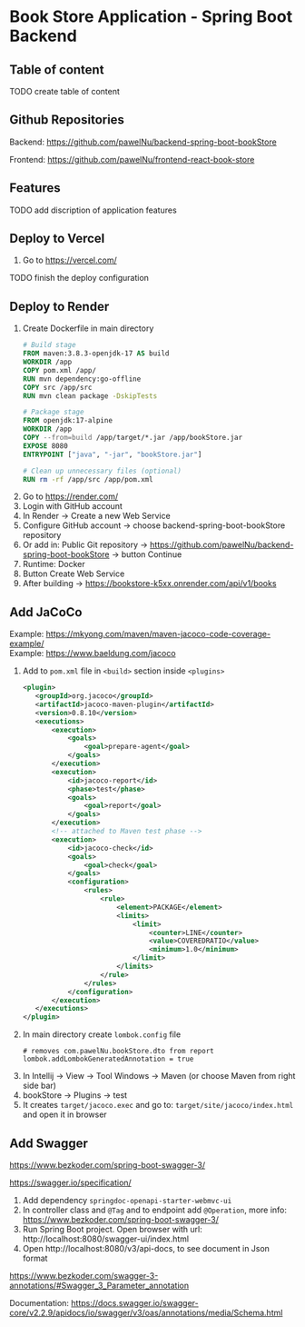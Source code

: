 # Book Store Application - Spring Boot Backend

## Table of content

TODO create table of content

[//]: # (TODO create table of content)

## Github Repositories

Backend: https://github.com/pawelNu/backend-spring-boot-bookStore

Frontend: https://github.com/pawelNu/frontend-react-book-store

## Features

TODO add discription of application features

[//]: # (TODO add discription of application features)

## Deploy to Vercel

1. Go to https://vercel.com/

TODO finish the deploy configuration

[//]: # (TODO finish the deploy configuration)

## Deploy to Render

1. Create Dockerfile in main directory
   ```dockerfile
   # Build stage
   FROM maven:3.8.3-openjdk-17 AS build
   WORKDIR /app
   COPY pom.xml /app/
   RUN mvn dependency:go-offline
   COPY src /app/src
   RUN mvn clean package -DskipTests
   
   # Package stage
   FROM openjdk:17-alpine
   WORKDIR /app
   COPY --from=build /app/target/*.jar /app/bookStore.jar
   EXPOSE 8080
   ENTRYPOINT ["java", "-jar", "bookStore.jar"]
   
   # Clean up unnecessary files (optional)
   RUN rm -rf /app/src /app/pom.xml

   ```
2. Go to https://render.com/
3. Login with GitHub account
4. In Render -> Create a new Web Service
5. Configure GitHub account -> choose backend-spring-boot-bookStore repository
6. Or add in: Public Git repository -> https://github.com/pawelNu/backend-spring-boot-bookStore -> button Continue
7. Runtime: Docker
8. Button Create Web Service
9. After building -> https://bookstore-k5xx.onrender.com/api/v1/books

## Add JaCoCo

Example: https://mkyong.com/maven/maven-jacoco-code-coverage-example/  
Example: https://www.baeldung.com/jacoco

1. Add to `pom.xml` file in `<build>` section inside `<plugins>`
    ```xml
    <plugin>
       <groupId>org.jacoco</groupId>
       <artifactId>jacoco-maven-plugin</artifactId>
       <version>0.8.10</version>
       <executions>
           <execution>
               <goals>
                   <goal>prepare-agent</goal>
               </goals>
           </execution>
           <execution>
               <id>jacoco-report</id>
               <phase>test</phase>
               <goals>
                   <goal>report</goal>
               </goals>
           </execution>
           <!-- attached to Maven test phase -->
           <execution>
               <id>jacoco-check</id>
               <goals>
                   <goal>check</goal>
               </goals>
               <configuration>
                   <rules>
                       <rule>
                           <element>PACKAGE</element>
                           <limits>
                               <limit>
                                   <counter>LINE</counter>
                                   <value>COVEREDRATIO</value>
                                   <minimum>1.0</minimum>
                               </limit>
                           </limits>
                       </rule>
                   </rules>
               </configuration>
           </execution>
       </executions>
    </plugin>
    ```
2. In main directory create `lombok.config` file
   ```lombok.config
   # removes com.pawelNu.bookStore.dto from report
   lombok.addLombokGeneratedAnnotation = true
   ```
3. In Intellij -> View -> Tool Windows -> Maven (or choose Maven from right side bar)
4. bookStore -> Plugins -> test
5. It creates `target/jacoco.exec` and go to: `target/site/jacoco/index.html` and open it in browser

## Add Swagger

https://www.bezkoder.com/spring-boot-swagger-3/

https://swagger.io/specification/

1. Add dependency `springdoc-openapi-starter-webmvc-ui`
2. In controller class and `@Tag` and to endpoint add `@Operation`, more info: https://www.bezkoder.com/spring-boot-swagger-3/
3. Run Spring Boot project. Open browser with url: http://localhost:8080/swagger-ui/index.html
4. Open http://localhost:8080/v3/api-docs, to see document in Json format

https://www.bezkoder.com/swagger-3-annotations/#Swagger_3_Parameter_annotation

Documentation: https://docs.swagger.io/swagger-core/v2.2.9/apidocs/io/swagger/v3/oas/annotations/media/Schema.html

[//]: # (TODO)
[//]: # (https://comarchsa.udemy.com/course/full-stack-project-using-spring-boot-and-react-with-tdd/learn/lecture/26542730#overview)
